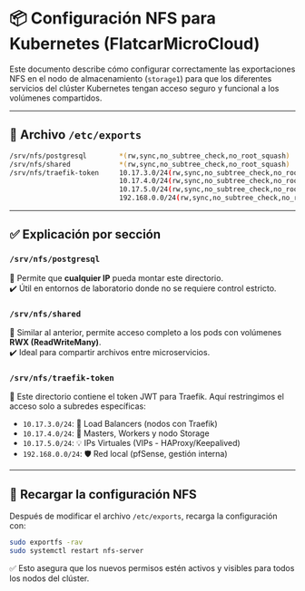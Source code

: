 # 📦 Configuración NFS para Kubernetes (FlatcarMicroCloud)

Este documento describe cómo configurar correctamente las exportaciones NFS en el nodo de almacenamiento (`storage1`) para que los diferentes servicios del clúster Kubernetes tengan acceso seguro y funcional a los volúmenes compartidos.

---

## 📁 Archivo `/etc/exports`

```bash
/srv/nfs/postgresql        *(rw,sync,no_subtree_check,no_root_squash)
/srv/nfs/shared            *(rw,sync,no_subtree_check,no_root_squash)
/srv/nfs/traefik-token     10.17.3.0/24(rw,sync,no_subtree_check,no_root_squash) \
                           10.17.4.0/24(rw,sync,no_subtree_check,no_root_squash) \
                           10.17.5.0/24(rw,sync,no_subtree_check,no_root_squash) \
                           192.168.0.0/24(rw,sync,no_subtree_check,no_root_squash)
```

---

## ✅ Explicación por sección

### `/srv/nfs/postgresql`
🔹 Permite que **cualquier IP** pueda montar este directorio.  
✔️ Útil en entornos de laboratorio donde no se requiere control estricto.

### `/srv/nfs/shared`
🔹 Similar al anterior, permite acceso completo a los pods con volúmenes **RWX (ReadWriteMany)**.  
✔️ Ideal para compartir archivos entre microservicios.

### `/srv/nfs/traefik-token`
🔐 Este directorio contiene el token JWT para Traefik. Aquí restringimos el acceso solo a subredes específicas:

- `10.17.3.0/24`: 🔄 Load Balancers (nodos con Traefik)
- `10.17.4.0/24`: 🧠 Masters, Workers y nodo Storage
- `10.17.5.0/24`: 💡 IPs Virtuales (VIPs - HAProxy/Keepalived)
- `192.168.0.0/24`: 🛡 Red local (pfSense, gestión interna)

---

## 🔄 Recargar la configuración NFS

Después de modificar el archivo `/etc/exports`, recarga la configuración con:

```bash
sudo exportfs -rav
sudo systemctl restart nfs-server
```

✅ Esto asegura que los nuevos permisos estén activos y visibles para todos los nodos del clúster.
